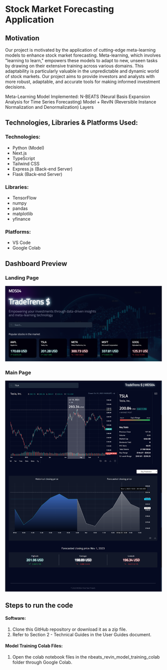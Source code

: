 # Stock Market Forecasting Application

## Motivation
Our project is motivated by the application of cutting-edge meta-learning models to enhance stock market forecasting. Meta-learning, which involves "learning to learn," empowers these models to adapt to new, unseen tasks by drawing on their extensive training across various domains. This adaptability is particularly valuable in the unpredictable and dynamic world of stock markets. Our project aims to provide investors and analysts with more robust, adaptable, and accurate tools for making informed investment decisions.

Meta-Learning Model Implemented:
N-BEATS (Neural Basis Expansion Analysis for Time Series Forecasting) Model + RevIN (Reversible Instance Normalization and Denormalization) Layers

## Technologies, Libraries & Platforms Used:
### Technologies:
- Python (Model)
- Next.js
- TypeScript
- Tailwind CSS
- Express.js (Back-end Server)
- Flask (Back-end Server)

### Libraries:
- TensorFlow
- numpy
- pandas
- matplotlib
- yfinance

### Platforms:
- VS Code
- Google Colab

## Dashboard Preview
### Landing Page
![landing-page](web-dashboard-image/landing-page.png)

### Main Page
![main-page](web-dashboard-image/main-page.png)

## Steps to run the code
#### Software:
1. Clone this GitHub repository or download it as a zip file.
2. Refer to Section 2 - Technical Guides in the User Guides document.

#### Model Training Colab Files:
1. Open the colab notebook files in the nbeats_revin_model_training_colab folder through Google Colab.
